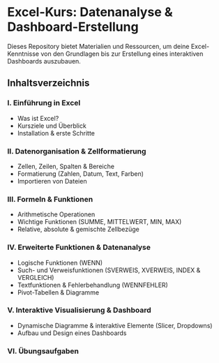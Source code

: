 # Excel-Kurs: Datenanalyse & Dashboard-Erstellung

Dieses Repository bietet Materialien und Ressourcen, um deine Excel-Kenntnisse von den Grundlagen bis zur Erstellung eines interaktiven Dashboards auszubauen.

## Inhaltsverzeichnis

### I. Einführung in Excel

- Was ist Excel?
- Kursziele und Überblick
- Installation & erste Schritte

### II. Datenorganisation & Zellformatierung

- Zellen, Zeilen, Spalten & Bereiche
- Formatierung (Zahlen, Datum, Text, Farben)
- Importieren von Dateien

### III. Formeln & Funktionen

- Arithmetische Operationen
- Wichtige Funktionen (SUMME, MITTELWERT, MIN, MAX)
- Relative, absolute & gemischte Zellbezüge

### IV. Erweiterte Funktionen & Datenanalyse

- Logische Funktionen (WENN)
- Such- und Verweisfunktionen (SVERWEIS, XVERWEIS, INDEX & VERGLEICH)
- Textfunktionen & Fehlerbehandlung (WENNFEHLER)
- Pivot-Tabellen & Diagramme

### V. Interaktive Visualisierung & Dashboard

- Dynamische Diagramme & interaktive Elemente (Slicer, Dropdowns)
- Aufbau und Design eines Dashboards

### VI. Übungsaufgaben
